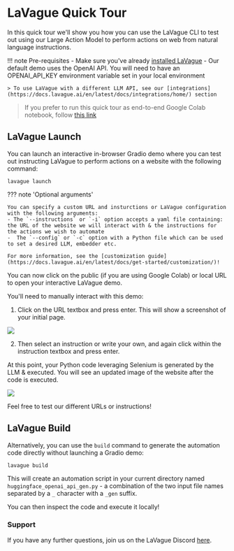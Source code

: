 # LaVague Quick Tour

In this quick tour we'll show you how you can use the LaVague CLI to test out using our Large Action Model to perform actions on web from natural language instructions.

!!! note Pre-requisites
    - Make sure you've already [installed LaVague](https://docs.lavague.ai/en/latest/docs/get-started/setting-up-la-vague/)
    - Our default demo uses the OpenAI API. You will need to have an OPENAI_API_KEY environment variable set in your local environment

    > To use LaVague with a different LLM API, see our [integrations](https://docs.lavague.ai/en/latest/docs/integrations/home/) section

> If you prefer to run this quick tour as end-to-end Google Colab notebook, follow [this link](https://colab.research.google.com/github/lavague-ai/lavague/blob/main/docs/docs/get-started/quick-tour-notebook/quick-tour.ipynb)

## LaVague Launch

You can launch an interactive in-browser Gradio demo where you can test out instructing LaVague to perform actions on a website with the following command:

`lavague launch`

??? note 'Optional arguments'

    You can specify a custom URL and insturctions or LaVague configuration with the following arguments:
    - The `--instructions` or `-i` option accepts a yaml file containing: the URL of the website we will interact with & the instructions for the actions we wish to automate
    -  The `--config` or `-c` option with a Python file which can be used to set a desired LLM, embedder etc.

    For more information, see the [customization guide](https://docs.lavague.ai/en/latest/docs/get-started/customization/)!

You can now click on the public (if you are using Google Colab) or local URL to open your interactive LaVague demo.

You'll need to manually interact with this demo:

1) Click on the URL textbox and press enter. This will show a screenshot of your initial page.

<img src="https://raw.githubusercontent.com/lavague-ai/LaVague/main/docs/assets/launch_1_openai_py.png" />

2) Then select an instruction or write your own, and again click within the instruction textbox and press enter.

At this point, your Python code leveraging Selenium is generated by the LLM & executed. You will see an updated image of the website after the code is executed.

<img src="https://raw.githubusercontent.com/lavague-ai/LaVague/main/docs/assets/launch_2_openai_py.png" />

Feel free to test our different URLs or instructions!

## LaVague Build

Alternatively, you can use the `build` command to generate the automation code directly without launching a Gradio demo:

`lavague build`

This will create an automation script in your current directory named `huggingface_openai_api_gen.py` - a combination of the two input file names separated by a `_` character with a `_gen` suffix.

You can then inspect the code and execute it locally!

### Support

If you have any further questions, join us on the LaVague Discord [here](https://discord.com/invite/SDxn9KpqX9).